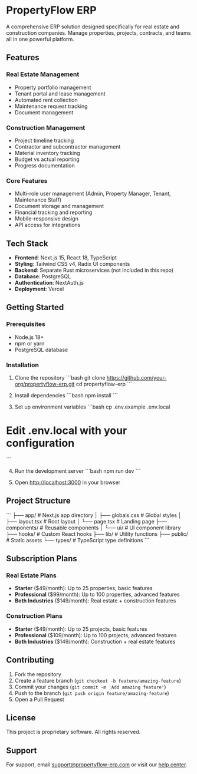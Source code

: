 # PropertyFlow ERP

A comprehensive ERP solution designed specifically for real estate and construction companies. Manage properties, projects, contracts, and teams all in one powerful platform.

## Features

### Real Estate Management
- Property portfolio management
- Tenant portal and lease management
- Automated rent collection
- Maintenance request tracking
- Document management

### Construction Management
- Project timeline tracking
- Contractor and subcontractor management
- Material inventory tracking
- Budget vs actual reporting
- Progress documentation

### Core Features
- Multi-role user management (Admin, Property Manager, Tenant, Maintenance Staff)
- Document storage and management
- Financial tracking and reporting
- Mobile-responsive design
- API access for integrations

## Tech Stack

- **Frontend**: Next.js 15, React 18, TypeScript
- **Styling**: Tailwind CSS v4, Radix UI components
- **Backend**: Separate Rust microservices (not included in this repo)
- **Database**: PostgreSQL
- **Authentication**: NextAuth.js
- **Deployment**: Vercel

## Getting Started

### Prerequisites
- Node.js 18+ 
- npm or yarn
- PostgreSQL database

### Installation

1. Clone the repository
\`\`\`bash
git clone https://github.com/your-org/propertyflow-erp.git
cd propertyflow-erp
\`\`\`

2. Install dependencies
\`\`\`bash
npm install
\`\`\`

3. Set up environment variables
\`\`\`bash
cp .env.example .env.local
# Edit .env.local with your configuration
\`\`\`

4. Run the development server
\`\`\`bash
npm run dev
\`\`\`

5. Open [http://localhost:3000](http://localhost:3000) in your browser

## Project Structure

\`\`\`
├── app/                    # Next.js app directory
│   ├── globals.css        # Global styles
│   ├── layout.tsx         # Root layout
│   └── page.tsx           # Landing page
├── components/            # Reusable components
│   └── ui/               # UI component library
├── hooks/                # Custom React hooks
├── lib/                  # Utility functions
├── public/               # Static assets
└── types/                # TypeScript type definitions
\`\`\`

## Subscription Plans

### Real Estate Plans
- **Starter** ($49/month): Up to 25 properties, basic features
- **Professional** ($99/month): Up to 100 properties, advanced features
- **Both Industries** ($149/month): Real estate + construction features

### Construction Plans
- **Starter** ($49/month): Up to 25 projects, basic features
- **Professional** ($109/month): Up to 100 projects, advanced features
- **Both Industries** ($149/month): Construction + real estate features

## Contributing

1. Fork the repository
2. Create a feature branch (`git checkout -b feature/amazing-feature`)
3. Commit your changes (`git commit -m 'Add amazing feature'`)
4. Push to the branch (`git push origin feature/amazing-feature`)
5. Open a Pull Request

## License

This project is proprietary software. All rights reserved.

## Support

For support, email support@propertyflow-erp.com or visit our [help center](https://help.propertyflow-erp.com).
